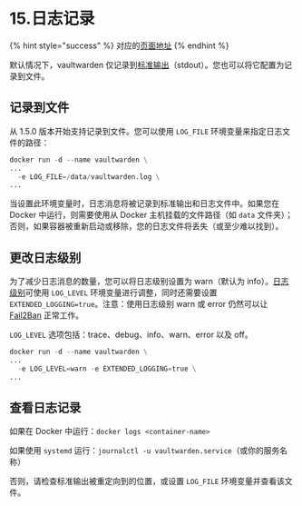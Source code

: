 # 15.日志记录

{% hint style="success" %}
对应的[页面地址](https://github.com/dani-garcia/vaultwarden/wiki/Logging)
{% endhint %}

默认情况下，vaultwarden 仅记录到[标准输出](https://zh.wikipedia.org/wiki/%E6%A8%99%E6%BA%96%E4%B8%B2%E6%B5%81)（stdout）。您也可以将它配置为记录到文件。

## 记录到文件 <a id="logging-to-a-file"></a>

从 1.5.0 版本开始支持记录到文件。您可以使用 `LOG_FILE` 环境变量来指定日志文件的路径：

```python
docker run -d --name vaultwarden \
...
  -e LOG_FILE=/data/vaultwarden.log \
...
```

当设置此环境变量时，日志消息将被记录到标准输出和日志文件中。如果您在 Docker 中运行，则需要使用从 Docker 主机挂载的文件路径（如 `data` 文件夹）；否则，如果容器被重新启动或移除，您的日志文件将丢失（或至少难以找到）。

## 更改日志级别 <a id="change-the-log-level"></a>

为了减少日志消息的数量，您可以将日志级别设置为 warn（默认为 info）。[日志级别](https://docs.rs/log/0.4.7/log/enum.Level.html#variants)可使用 `LOG_LEVEL` 环境变量进行调整，同时还需要设置 `EXTENDED_LOGGING=true`。注意：使用日志级别 warn 或 error 仍然可以让 [Fail2Ban](security/fail2ban-setup.md) 正常工作。

`LOG_LEVEL` 选项包括：trace、debug、info、warn、error 以及 off。

```python
docker run -d --name vaultwarden \
...
  -e LOG_LEVEL=warn -e EXTENDED_LOGGING=true \
...
```

## 查看日志记录 <a id="viewing-logs"></a>

如果在 Docker 中运行：`docker logs <container-name>`

如果使用 `systemd` 运行：`journalctl -u vaultwarden.service`（或你的服务名称）

否则，请检查标准输出被重定向到的位置，或设置 `LOG_FILE` 环境变量并查看该文件。

